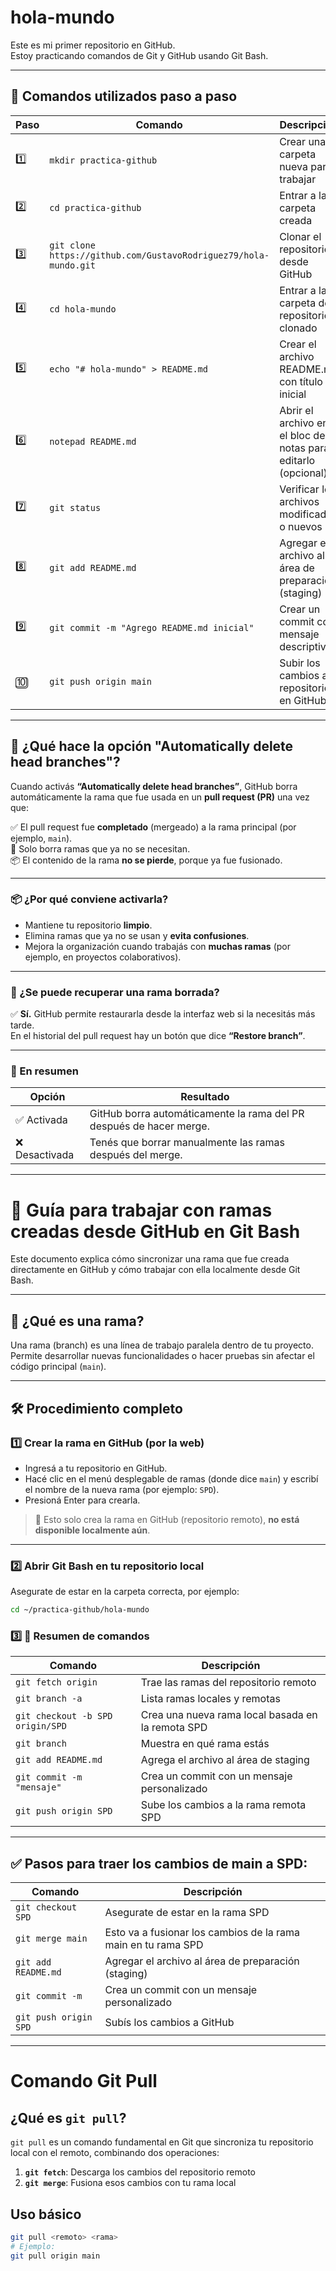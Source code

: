 # hola-mundo

Este es mi primer repositorio en GitHub.  
Estoy practicando comandos de Git y GitHub usando Git Bash.

---

## 🧰 Comandos utilizados paso a paso

| Paso | Comando | Descripción |
|------|---------|-------------|
| 1️⃣ | `mkdir practica-github` | Crear una carpeta nueva para trabajar |
| 2️⃣ | `cd practica-github` | Entrar a la carpeta creada |
| 3️⃣ | `git clone https://github.com/GustavoRodriguez79/hola-mundo.git` | Clonar el repositorio desde GitHub |
| 4️⃣ | `cd hola-mundo` | Entrar a la carpeta del repositorio clonado |
| 5️⃣ | `echo "# hola-mundo" > README.md` | Crear el archivo README.md con título inicial |
| 6️⃣ | `notepad README.md` | Abrir el archivo en el bloc de notas para editarlo (opcional) |
| 7️⃣ | `git status` | Verificar los archivos modificados o nuevos |
| 8️⃣ | `git add README.md` | Agregar el archivo al área de preparación (staging) |
| 9️⃣ | `git commit -m "Agrego README.md inicial"` | Crear un commit con mensaje descriptivo |
| 🔟 | `git push origin main` | Subir los cambios al repositorio en GitHub |

---

## 🧹 ¿Qué hace la opción "Automatically delete head branches"?

Cuando activás **“Automatically delete head branches”**, GitHub borra automáticamente la rama que fue usada en un **pull request (PR)** una vez que:

✅ El pull request fue **completado** (mergeado) a la rama principal (por ejemplo, `main`).  
🚫 Solo borra ramas que ya no se necesitan.  
📦 El contenido de la rama **no se pierde**, porque ya fue fusionado.

---

### 📦 ¿Por qué conviene activarla?

- Mantiene tu repositorio **limpio**.
- Elimina ramas que ya no se usan y **evita confusiones**.
- Mejora la organización cuando trabajás con **muchas ramas** (por ejemplo, en proyectos colaborativos).

---

### 🔁 ¿Se puede recuperar una rama borrada?

✅ **Sí.** GitHub permite restaurarla desde la interfaz web si la necesitás más tarde.  
En el historial del pull request hay un botón que dice **“Restore branch”**.

---

### 🧠 En resumen

| Opción      | Resultado |
|-------------|-----------|
| ✅ Activada  | GitHub borra automáticamente la rama del PR después de hacer merge. |
| ❌ Desactivada | Tenés que borrar manualmente las ramas después del merge. |

---

# 📘 Guía para trabajar con ramas creadas desde GitHub en Git Bash

Este documento explica cómo sincronizar una rama que fue creada directamente en GitHub y cómo trabajar con ella localmente desde Git Bash.

---

## 🌿 ¿Qué es una rama?

Una rama (branch) es una línea de trabajo paralela dentro de tu proyecto. Permite desarrollar nuevas funcionalidades o hacer pruebas sin afectar el código principal (`main`).

---

## 🛠️ Procedimiento completo

### 1️⃣ Crear la rama en GitHub (por la web)

- Ingresá a tu repositorio en GitHub.
- Hacé clic en el menú desplegable de ramas (donde dice `main`) y escribí el nombre de la nueva rama (por ejemplo: `SPD`).
- Presioná Enter para crearla.

> 📌 Esto solo crea la rama en GitHub (repositorio remoto), **no está disponible localmente aún**.

---

### 2️⃣ Abrir Git Bash en tu repositorio local

Asegurate de estar en la carpeta correcta, por ejemplo:
```bash
cd ~/practica-github/hola-mundo
```
### 3️⃣ 🧠 Resumen de comandos

| Comando                            | Descripción                                                |
|-----------------------------------|------------------------------------------------------------|
| `git fetch origin`                | Trae las ramas del repositorio remoto                     |
| `git branch -a`                   | Lista ramas locales y remotas                             |
| `git checkout -b SPD origin/SPD`  | Crea una nueva rama local basada en la remota SPD         |
| `git branch`                      | Muestra en qué rama estás                                 |
| `git add README.md`               | Agrega el archivo al área de staging                      |
| `git commit -m "mensaje"`         | Crea un commit con un mensaje personalizado               |
| `git push origin SPD`             | Sube los cambios a la rama remota SPD                     |
---

## ✅ Pasos para traer los cambios de main a SPD:

| Comando                            | Descripción                                                |
|-----------------------------------|------------------------------------------------------------|
| `git checkout SPD`                | Asegurate de estar en la rama SPD                     |
| `git merge main`                   | Esto va a fusionar los cambios de la rama main en tu rama SPD |
| `git add README.md` | Agregar el archivo al área de preparación (staging) |
|`git commit -m`|Crea un commit con un mensaje personalizado | 
|`git push origin SPD`|Subís los cambios a GitHub|
---
# Comando Git Pull

## ¿Qué es `git pull`?

`git pull` es un comando fundamental en Git que sincroniza tu repositorio local con el remoto, combinando dos operaciones:

1. **`git fetch`**: Descarga los cambios del repositorio remoto
2. **`git merge`**: Fusiona esos cambios con tu rama local

## Uso básico

```bash
git pull <remoto> <rama>
# Ejemplo:
git pull origin main


